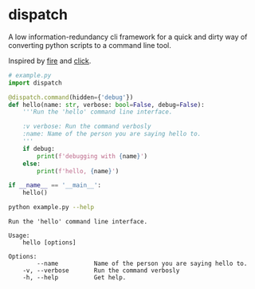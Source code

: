 # dispatch

A low information-redundancy cli framework for a quick and dirty way of converting python scripts to a command line tool.

Inspired by [fire](https://github.com/google/python-fire) and [click](https://click.palletsprojects.com/).

```python
# example.py
import dispatch

@dispatch.command(hidden={'debug'})
def hello(name: str, verbose: bool=False, debug=False):
    '''Run the 'hello' command line interface.

    :v verbose: Run the command verbosly
    :name: Name of the person you are saying hello to.
    '''
    if debug:
        print(f'debugging with {name}')
    else:
        print(f'hello, {name}')

if __name__ == '__main__':
    hello()

```
```bash
python example.py --help
```
```
Run the 'hello' command line interface.

Usage:
    hello [options]

Options:
        --name          Name of the person you are saying hello to.
    -v, --verbose       Run the command verbosly
    -h, --help          Get help.
```